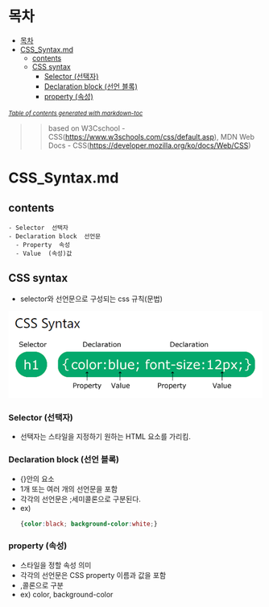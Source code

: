 # 목차
- [목차](#목차)
- [CSS_Syntax.md](#css_syntaxmd)
  - [contents](#contents)
  - [CSS syntax](#css-syntax)
    - [Selector (선택자)](#selector-선택자)
    - [Declaration block (선언 블록)](#declaration-block-선언-블록)
    - [property (속성)](#property-속성)

<small><i><a href='http://ecotrust-canada.github.io/markdown-toc/'>Table of contents generated with markdown-toc</a></i></small>


>> based on W3Cschool - CSS(https://www.w3schools.com/css/default.asp), MDN Web Docs - CSS(https://developer.mozilla.org/ko/docs/Web/CSS)

# CSS_Syntax.md
## contents
    - Selector  선택자
    - Declaration block  선언문
      - Property  속성
      - Value  (속성)값

## CSS syntax
* selector와 선언문으로 구성되는 css 규칙(문법)

![CSSsyntax_image](image/CSSsyntax_image.png)

### Selector (선택자)
* 선택자는 스타일을 지정하기 원하는 HTML 요소를 가리킴.
### Declaration block (선언 블록)
* {}안의 요소
* 1개 또는 여러 개의 선언문을 포함
* 각각의 선언문은 ;세미콜론으로 구분된다.
* ex) 
    ```css
    {color:black; background-color:white;}
    ```
### property (속성)
* 스타일을 정할 속성 의미
* 각각의 선언문은 CSS property 이름과 값을 포함
* ,콜론으로 구분
* ex) color, background-color
